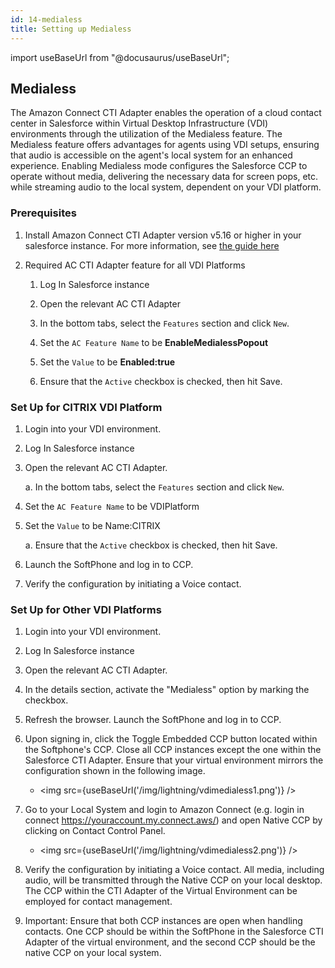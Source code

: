 ```yaml
---
id: 14-medialess
title: Setting up Medialess
---
```

import useBaseUrl from "@docusaurus/useBaseUrl";

## Medialess
The Amazon Connect CTI Adapter enables the operation of a cloud contact center in Salesforce within Virtual Desktop Infrastructure (VDI) environments through the utilization of the Medialess feature. The Medialess feature offers advantages for agents using VDI setups, ensuring that audio is accessible on the agent's local system for an enhanced experience. Enabling Medialess mode configures the Salesforce CCP to operate without media, delivering the necessary data for screen pops, etc. while streaming audio to the local system, dependent on your VDI platform.

### Prerequisites

1. Install Amazon Connect CTI Adapter version v5.16 or higher in your salesforce instance. For more information, see [the guide here](https://amazon-connect.github.io/amazon-connect-salesforce-cti/docs/lightning/notices)

2. Required AC CTI Adapter feature for all VDI Platforms
    1. Log In Salesforce instance

    2. Open the relevant AC CTI Adapter 

    3. In the bottom tabs, select the `Features` section and click `New`.

    4. Set the `AC Feature Name` to be **EnableMedialessPopout**

    5. Set the `Value` to be **Enabled:true**

    6. Ensure that the `Active` checkbox is checked, then hit Save.

### Set Up for CITRIX VDI Platform

1. Login into your VDI environment.

2. Log In Salesforce instance 

3. Open the relevant AC CTI Adapter.

    a. In the bottom tabs, select the `Features` section and click `New`.

5. Set the `AC Feature Name` to be VDIPlatform

6. Set the `Value` to be Name:CITRIX

    a. Ensure that the `Active` checkbox is checked, then hit Save.

8. Launch the SoftPhone and log in to CCP.

9. Verify the configuration by initiating a Voice contact. 


### Set Up for Other VDI Platforms

1. Login into your VDI environment.
2. Log In Salesforce instance 
3. Open the relevant AC CTI Adapter.
4. In the details section, activate the "Medialess" option by marking the checkbox.
5. Refresh the browser. Launch the SoftPhone and log in to CCP.
6. Upon signing in, click the Toggle Embedded CCP button located within the Softphone's CCP. Close all CCP instances except the one within the Salesforce CTI Adapter. Ensure that your virtual environment mirrors the configuration shown in the following image.

    * <img src={useBaseUrl('/img/lightning/vdimedialess1.png')} />

7. Go to your Local System and login to Amazon Connect (e.g. login in connect https://youraccount.my.connect.aws/) and open Native CCP by clicking on Contact Control Panel. 
    
    * <img src={useBaseUrl('/img/lightning/vdimedialess2.png')} /> 

8. Verify the configuration by initiating a Voice contact. All media, including audio, will be transmitted through the Native CCP on your local desktop. The CCP within the CTI Adapter of the Virtual Environment can be employed for contact management.

9. Important: Ensure that both CCP instances are open when handling contacts. One CCP should be within the SoftPhone in the Salesforce CTI Adapter of the virtual environment, and the second CCP should be the native CCP on your local system.
